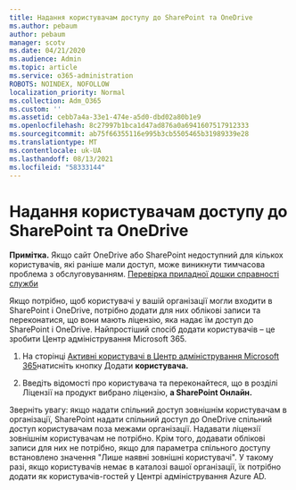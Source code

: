 ```yaml
---
title: Надання користувачам доступу до SharePoint та OneDrive
ms.author: pebaum
author: pebaum
manager: scotv
ms.date: 04/21/2020
ms.audience: Admin
ms.topic: article
ms.service: o365-administration
ROBOTS: NOINDEX, NOFOLLOW
localization_priority: Normal
ms.collection: Adm_O365
ms.custom: ''
ms.assetid: cebb7a4a-33e1-474e-a5d0-dbd02a80b1e9
ms.openlocfilehash: 8c27997b1bca1d47ad876a0a6941607517912333
ms.sourcegitcommit: ab75f66355116e995b3cb5505465b31989339e28
ms.translationtype: MT
ms.contentlocale: uk-UA
ms.lasthandoff: 08/13/2021
ms.locfileid: "58333144"
---
```

# <a name="give-users-access-to-sharepoint-and-onedrive"></a>Надання користувачам доступу до SharePoint та OneDrive

**Примітка.** Якщо сайт OneDrive або SharePoint недоступний для кількох користувачів, які раніше мали доступ, може виникнути тимчасова проблема з обслуговуванням. [Перевірка приладної дошки справності служби](https://portal.office.com/adminportal/home#/servicehealth)
  
Якщо потрібно, щоб користувачі у вашій організації могли входити в SharePoint і OneDrive, потрібно додати для них облікові записи та переконатися, що вони мають ліцензію, яка надає їм доступ до SharePoint і OneDrive. Найпростіший спосіб додати користувачів – це зробити Центр адміністрування Microsoft 365.
  
1. На сторінці [Активні користувачі в Центр адміністрування Microsoft 365](https://portal.office.com/adminportal/home#/users)натисніть кнопку Додати **користувача.**
    
2. Введіть відомості про користувача та переконайтеся, що в розділі Ліцензії на продукт вибрано ліцензію, **а SharePoint Онлайн.** 
    
Зверніть увагу: якщо надати спільний доступ зовнішнім користувачам в організації, SharePoint надати спільний доступ до OneDrive спільний доступ користувачам поза межами організації. Надавати ліцензії зовнішнім користувачам не потрібно. Крім того, додавати облікові записи для них не потрібно, якщо для параметра спільного доступу встановлено значення "Лише наявні зовнішні користувачі". У такому разі, якщо користувачів немає в каталозі вашої організації, їх потрібно додати як користувачів-гостей у Центрі адміністрування Azure AD.
  

